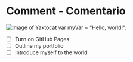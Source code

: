 # Comment - Comentario #
![Image of Yaktocat](https://octodex.github.com/images/yaktocat.png) 
var myVar = "Hello, world!";
- [ ] Turn on GitHub Pages
- [ ] Outline my portfolio
- [ ] Introduce myself to the world
